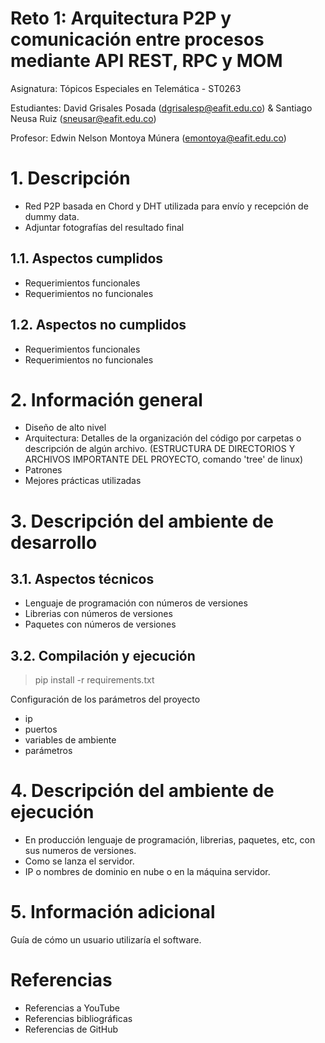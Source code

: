 # Reto 1: Arquitectura P2P y comunicación entre procesos mediante API REST, RPC y MOM

Asignatura: Tópicos Especiales en Telemática - ST0263

Estudiantes: David Grisales Posada (dgrisalesp@eafit.edu.co) & Santiago Neusa Ruiz (sneusar@eafit.edu.co)

Profesor: Edwin Nelson Montoya Múnera (emontoya@eafit.edu.co)

# 1. Descripción

* Red P2P basada en Chord y DHT utilizada para envío y recepción de dummy data.
* Adjuntar fotografías del resultado final

## 1.1. Aspectos cumplidos

* Requerimientos funcionales
* Requerimientos no funcionales

## 1.2. Aspectos no cumplidos

* Requerimientos funcionales
* Requerimientos no funcionales

# 2. Información general

* Diseño de alto nivel
* Arquitectura: Detalles de la organización del código por carpetas o descripción de algún archivo. (ESTRUCTURA DE DIRECTORIOS Y ARCHIVOS IMPORTANTE DEL PROYECTO, comando 'tree' de linux)
* Patrones
* Mejores prácticas utilizadas

# 3. Descripción del ambiente de desarrollo

## 3.1. Aspectos técnicos

* Lenguaje de programación con números de versiones
* Librerias con números de versiones
* Paquetes con números de versiones

## 3.2. Compilación y ejecución

> pip install -r requirements.txt

Configuración de los parámetros del proyecto

* ip
* puertos
* variables de ambiente
* parámetros

# 4. Descripción del ambiente de ejecución

* En producción lenguaje de programación, librerias, paquetes, etc, con sus numeros de versiones.
* Como se lanza el servidor.
* IP o nombres de dominio en nube o en la máquina servidor.

# 5. Información adicional

Guía de cómo un usuario utilizaría el software.

# Referencias
* Referencias a YouTube
* Referencias bibliográficas
* Referencias de GitHub